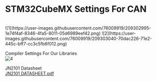 
<h1>STM32CubeMX Settings For CAN</h1>  </br>
![1](https://user-images.githubusercontent.com/76009919/209302995-1e74f4af-8346-4fa5-8011-05d6989eef42.png)
![2](https://user-images.githubusercontent.com/76009919/209303040-70dac226-71e2-445c-bff7-cc3c5fb6f012.png)

Compiler Settings For Our Libraries </br>
![4](https://user-images.githubusercontent.com/76009919/209303880-7831eba8-6a22-49a3-8fe8-b5b94b3b466e.png)


JN2101 Datasheet </br>
[JN2101 DATASHEET.pdf](https://github.com/timurlen44/STM32-TUTORIALS/files/10293677/JN2101.DATASHEET.pdf)
